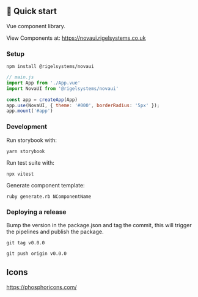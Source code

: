 ## 🚅 Quick start

Vue component library.

View Components at: https://novaui.rigelsystems.co.uk

### Setup

```shell
npm install @rigelsystems/novaui
```

```js
// main.js
import App from './App.vue'
import NovaUI from '@rigelsystems/novaui'

const app = createApp(App)
app.use(NovaUI, { theme: '#000', borderRadius: '5px' });
app.mount('#app')
```

### Development

Run storybook with:

```shell
yarn storybook
```

Run test suite with:

```shell
npx vitest
```

Generate component template:

```shell
ruby generate.rb NComponentName
```

### Deploying a release

Bump the version in the package.json and tag the commit, this will trigger the pipelines and publish the package.

`git tag v0.0.0`

`git push origin v0.0.0`

## Icons

https://phosphoricons.com/
